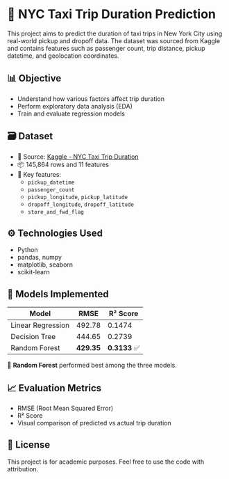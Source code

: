 # 🚕 NYC Taxi Trip Duration Prediction

This project aims to predict the duration of taxi trips in New York City using real-world pickup and dropoff data. The dataset was sourced from Kaggle and contains features such as passenger count, trip distance, pickup datetime, and geolocation coordinates.


## 📊 Objective

- Understand how various factors affect trip duration
- Perform exploratory data analysis (EDA)
- Train and evaluate regression models


## 🗃️ Dataset

- 📍 Source: [Kaggle - NYC Taxi Trip Duration](https://www.kaggle.com/competitions/nyc-taxi-trip-duration)
- 📦 145,864 rows and 11 features
- 🧾 Key features:
  - `pickup_datetime`
  - `passenger_count`
  - `pickup_longitude`, `pickup_latitude`
  - `dropoff_longitude`, `dropoff_latitude`
  - `store_and_fwd_flag`


## ⚙️ Technologies Used

- Python
- pandas, numpy
- matplotlib, seaborn
- scikit-learn


## 🤖 Models Implemented

| Model            | RMSE       | R² Score   |
|------------------|------------|------------|
| Linear Regression| 492.78     | 0.1474     |
| Decision Tree    | 444.65     | 0.2739     |
| Random Forest    | **429.35** | **0.3133** ✅ |

📌 **Random Forest** performed best among the three models.


## 📈 Evaluation Metrics

- RMSE (Root Mean Squared Error)
- R² Score
- Visual comparison of predicted vs actual trip duration


## 📜 License

This project is for academic purposes. Feel free to use the code with attribution.

